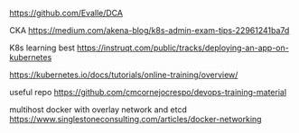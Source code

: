 https://github.com/Evalle/DCA


CKA
https://medium.com/akena-blog/k8s-admin-exam-tips-22961241ba7d

K8s learning  best 
https://instruqt.com/public/tracks/deploying-an-app-on-kubernetes



https://kubernetes.io/docs/tutorials/online-training/overview/


useful repo
https://github.com/cmcornejocrespo/devops-training-material


multihost docker with overlay network and etcd
https://www.singlestoneconsulting.com/articles/docker-networking
